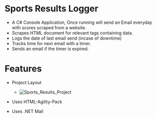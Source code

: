 # Sports Results Logger
- A C# Console Application, Once running will send an Email everyday with scores scraped from a website.
- Scrapes HTML document for relevant tags containing data.
- Logs the date of last email send (incase of downtime)
- Tracks time for next email with a timer.
- Sends an email if the timer is expired.

# Features
* Project Layout
  - ![Sports_Results_Project](https://user-images.githubusercontent.com/101323127/168141024-1710b9fc-ca9a-4388-9b35-11763da53593.png)
* Uses HTML-Agility-Pack

* Uses .NET Mail
